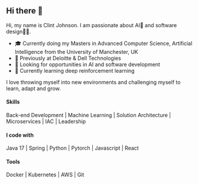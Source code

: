## Hi there 👋
Hi, my name is Clint Johnson. I am passionate about AI🧠 and software design🧑‍💻.

- 🎓 Currently doing my Masters in Advanced Computer Science, Artificial Intelligence from the University of Manchester, UK
- 💼 Previously at Deloitte & Dell Technologies
- 🔭 Looking for opportunities in AI and software development
- 🌱 Currently learning deep reinforcement learning


I love throwing myself into new environments and challenging myself to learn, adapt and grow.

#### Skills
Back-end Development |  Machine Learning | Solution Architecture | Microservices | IAC | Leadership

#### I code with
Java 17 | Spring | Python | Pytorch | Javascript | React

#### Tools
Docker | Kubernetes | AWS | Git  

<!--
**clintjohnsn/clintjohnsn** is a ✨ _special_ ✨ repository because its `README.md` (this file) appears on your GitHub profile.

Here are some ideas to get you started:

- 🔭 I’m currently working on ...
- 🌱 I’m currently learning ...
- 👯 I’m looking to collaborate on ...
- 🤔 I’m looking for help with ...
- 💬 Ask me about ...
- 📫 How to reach me: ...
- 😄 Pronouns: ...
- ⚡ Fun fact: ...
-->
